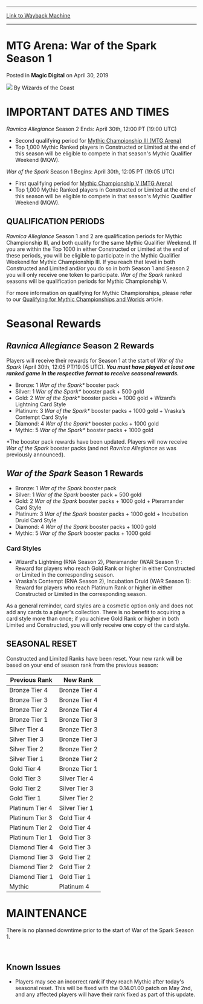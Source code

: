 
---
[Link to Wayback Machine](https://web.archive.org/web/20220706220129/https://magic.wizards.com/en/articles/archive/magic-digital/mtg-arena-war-spark-season-1-2019-06-19)

[_metadata_:author]:- "Wizards of the Coast"
[_metadata_:description]:- "IMPORTANT DATES AND TIMES Ravnica Allegiance Season 2 Ends: April 30th, 12:00 PT (19:00 UTC) Second qualifying period for Mythic Championship III (MTG Arena) Top 1,000 Mythic Ranked players in Constructed or Limited at the end of this season will be eligible to compete in that season's Mythic Qualifier Weekend (MQW)."
[_metadata_:generator]:- "Drupal 7 (http://drupal.org)"
[_metadata_:node]:- "1437631"
[_metadata_:path_date]:- "2019-06-19"
[_metadata_:publish_date]:- "2019-04-30"
[_metadata_:source]:- "div-main-content"
[_metadata_:title]:- "MTG Arena: War of the Spark Season 1"
[_metadata_:wayback_capture_timestamp]:- "2022-07-06 22:01:29"
[_metadata_:wayback_raw_url]:- "https://web.archive.org/web/20220706220129id_/https://magic.wizards.com/en/articles/archive/magic-digital/mtg-arena-war-spark-season-1-2019-06-19"
[_metadata_:wayback_url]:- "https://magic.wizards.com/en/articles/archive/magic-digital/mtg-arena-war-spark-season-1-2019-06-19"
---


MTG Arena: War of the Spark Season 1
====================================



 Posted in **Magic Digital**
 on April 30, 2019 






![](https://media.magic.wizards.com/styles/auth_small/public/images/person/wizards_author.jpg)
By Wizards of the Coast











IMPORTANT DATES AND TIMES
=========================


*Ravnica Allegiance* Season 2 Ends: April 30th, 12:00 PT (19:00 UTC)


* Second qualifying period for [Mythic Championship III (MTG Arena)](https://magic.wizards.com/en/content/pro-tour-magic-event-types-events)
* Top 1,000 Mythic Ranked players in Constructed or Limited at the end of this season will be eligible to compete in that season's Mythic Qualifier Weekend (MQW).

*War of the Spark* Season 1 Begins: April 30th, 12:05 PT (19:05 UTC)


* First qualifying period for [Mythic Championship V (MTG Arena)](https://magic.wizards.com/en/content/pro-tour-magic-event-types-events)
* Top 1,000 Mythic Ranked players in Constructed or Limited at the end of this season will be eligible to compete in that season's Mythic Qualifier Weekend (MQW).

QUALIFICATION PERIODS
---------------------


*Ravnica Allegiance* Season 1 and 2 are qualification periods for Mythic Championship III, and both qualify for the same Mythic Qualifier Weekend. If you are within the Top 1000 in either Constructed or Limited at the end of these periods, you will be eligible to participate in the Mythic Qualifier Weekend for Mythic Championship III. If you reach that level in both Constructed and Limited and/or you do so in both Season 1 and Season 2 you will only receive one token to participate. *War of the Spark* ranked seasons will be qualification periods for Mythic Championship V.


For more information on qualifying for Mythic Championships, please refer to our [Qualifying for Mythic Championships and Worlds](https://magic.wizards.com/en/content/esports/mythicchampionshipqualifiers) article.


Seasonal Rewards
================


*Ravnica Allegiance* Season 2 Rewards
-------------------------------------


Players will receive their rewards for Season 1 at the start of *War of the Spark* (April 30th, 12:05 PT/19:05 UTC). ***You must have played at least one ranked game in the respective format to receive seasonal rewards.***


* Bronze: 1 *War of the Spark\** booster pack
* Silver: 1 *War of the Spark\** booster pack + 500 gold
* Gold: 2 *War of the Spark\** booster packs + 1000 gold + Wizard’s Lightning Card Style
* Platinum: 3 *War of the Spark\** booster packs + 1000 gold + Vraska’s Contempt Card Style
* Diamond: 4 *War of the Spark\** booster packs + 1000 gold
* Mythic: 5 *War of the Spark\** booster packs + 1000 gold

\*The booster pack rewards have been updated. Players will now receive *War of the Spark* booster packs (and not *Ravnica Allegiance* as was previously announced).


*War of the Spark* Season 1 Rewards
-----------------------------------


* Bronze: 1 *War of the Spark* booster pack
* Silver: 1 *War of the Spark* booster pack + 500 gold
* Gold: 2 *War of the Spark* booster packs + 1000 gold + Pteramander Card Style
* Platinum: 3 *War of the Spark* booster packs + 1000 gold + Incubation Druid Card Style
* Diamond: 4 *War of the Spark* booster packs + 1000 gold
* Mythic: 5 *War of the Spark* booster packs + 1000 gold

### Card Styles


* Wizard's Lightning (RNA Season 2), Pteramander (WAR Season 1) : Reward for players who reach Gold Rank or higher in either Constructed or Limited in the corresponding season.
* Vraska's Contempt (RNA Season 2), Incubation Druid (WAR Season 1): Reward for players who reach Platinum Rank or higher in either Constructed or Limited in the corresponding season.

As a general reminder, card styles are a cosmetic option only and does not add any cards to a player's collection. There is no benefit to acquiring a card style more than once; if you achieve Gold Rank or higher in both Limited and Constructed, you will only receive one copy of the card style.


SEASONAL RESET
--------------


Constructed and Limited Ranks have been reset. Your new rank will be based on your end of season rank from the previous season:




| Previous Rank | New Rank |
| --- | --- |
| Bronze Tier 4 | Bronze Tier 4 |
| Bronze Tier 3 | Bronze Tier 4 |
| Bronze Tier 2 | Bronze Tier 4 |
| Bronze Tier 1 | Bronze Tier 3 |
| Silver Tier 4 | Bronze Tier 3 |
| Silver Tier 3 | Bronze Tier 3 |
| Silver Tier 2 | Bronze Tier 2 |
| Silver Tier 1 | Bronze Tier 2 |
| Gold Tier 4 | Bronze Tier 1 |
| Gold Tier 3 | Silver Tier 4 |
| Gold Tier 2 | Silver Tier 3 |
| Gold Tier 1 | Silver Tier 2 |
| Platinum Tier 4 | Silver Tier 1 |
| Platinum Tier 3 | Gold Tier 4 |
| Platinum Tier 2 | Gold Tier 4 |
| Platinum Tier 1 | Gold Tier 3 |
| Diamond Tier 4 | Gold Tier 3 |
| Diamond Tier 3 | Gold Tier 2 |
| Diamond Tier 2 | Gold Tier 2 |
| Diamond Tier 1 | Gold Tier 1 |
| Mythic | Platinum 4 |


MAINTENANCE
============


There is no planned downtime prior to the start of War of the Spark Season 1.


 


Known Issues
------------


* Players may see an incorrect rank if they reach Mythic after today's seasonal reset. This will be fixed with the 0.14.01.00 patch on May 2nd, and any affected players will have their rank fixed as part of this update.






